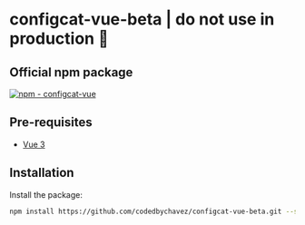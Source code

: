 # configcat-vue-beta | do not use in production 🤯

## Official npm package

[![npm - configcat-vue](https://img.shields.io/badge/npm-configcat--vue-green?logo=npm&logoColor=white)](https://www.npmjs.com/package/configcat-vue)

## Pre-requisites

- [Vue 3](https://vuejs.org/)

## Installation

Install the package:

```sh
npm install https://github.com/codedbychavez/configcat-vue-beta.git --save
```
